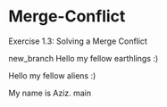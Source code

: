 # Merge-Conflict
Exercise 1.3: Solving a Merge Conflict


new_branch
Hello my fellow earthlings :)

Hello my fellow aliens :)

My name is Aziz.
main
